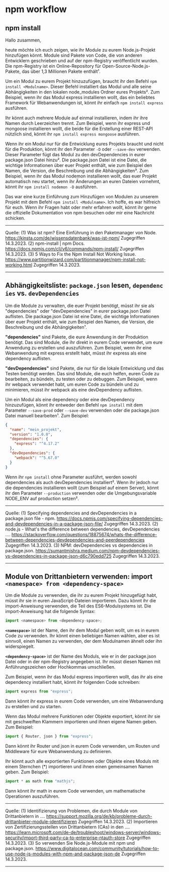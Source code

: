 # npm workflow

## npm install
Hallo zusammen,

heute möchte ich euch zeigen, wie ihr Module zu eurem Node.js-Projekt hinzufügen könnt. Module sind Pakete von Code, die von anderen Entwicklern geschrieben und auf der npm-Registry veröffentlicht wurden. Die npm-Registry ist ein Online-Repository für Open-Source-Node.js-Pakete, das über 1,3 Millionen Pakete enthält¹.

Um ein Modul zu eurem Projekt hinzuzufügen, braucht ihr den Befehl `npm install <Modulname>`. Dieser Befehl installiert das Modul und alle seine Abhängigkeiten in den lokalen node_modules Ordner eures Projekts². Zum Beispiel, wenn ihr das Modul express installieren wollt, das ein beliebtes Framework für Webanwendungen ist, könnt ihr einfach `npm install express` ausführen.

Ihr könnt auch mehrere Module auf einmal installieren, indem ihr ihre Namen durch Leerzeichen trennt. Zum Beispiel, wenn ihr express und mongoose installieren wollt, die beide für die Erstellung einer REST-API nützlich sind, könnt ihr `npm install express mongoose` ausführen.

Wenn ihr ein Modul nur für die Entwicklung eures Projekts braucht und nicht für die Produktion, könnt ihr den Parameter `-D` oder `--save-dev` verwenden. Dieser Parameter fügt das Modul zu den devDependencies in eurer package.json Datei hinzu². Die package.json Datei ist eine Datei, die wichtige Informationen über euer Projekt enthält, wie zum Beispiel den Namen, die Version, die Beschreibung und die Abhängigkeiten³. Zum Beispiel, wenn ihr das Modul nodemon installieren wollt, das euer Projekt automatisch neu startet, wenn ihr Änderungen an euren Dateien vornehmt, könnt ihr `npm install nodemon -D` ausführen.

Das war eine kurze Einführung zum Hinzufügen von Modulen zu unserem Projekt mit dem Befehl `npm install <Modulname>`. Ich hoffe, es war hilfreich für euch. Wenn ihr Fragen habt oder mehr erfahren wollt, könnt ihr gerne die offizielle Dokumentation von npm besuchen oder mir eine Nachricht schicken.

---

Quelle:
(1) Was ist npm? Eine Einführung in den Paketmanager von Node. https://kinsta.com/de/wissensdatenbank/was-ist-npm/ Zugegriffen 14.3.2023.
(2) npm-install | npm Docs. https://docs.npmjs.com/cli/v6/commands/npm-install/ Zugegriffen 14.3.2023.
(3) 5 Ways to Fix the Npm Install Not Working Issue. https://www.partitionwizard.com/partitionmanager/npm-install-not-working.html Zugegriffen 14.3.2023.

---

## Abhängigkeitsliste: `package.json` lesen, `dependencies` vs. `devDependencies`

Um die Module zu verwalten, die euer Projekt benötigt, müsst ihr sie als "dependencies" oder "devDependencies" in eurer package.json Datei auflisten. Die package.json Datei ist eine Datei, die wichtige Informationen über euer Projekt enthält, wie zum Beispiel den Namen, die Version, die Beschreibung und die Abhängigkeiten¹.

**"dependencies"** sind Pakete, die eure Anwendung in der Produktion benötigt. Das sind Module, die ihr direkt in eurem Code verwendet, um eure Anwendung zu erstellen und auszuführen. Zum Beispiel, wenn ihr eine Webanwendung mit express erstellt habt, müsst ihr express als eine dependency auflisten.

**"devDependencies"** sind Pakete, die nur für die lokale Entwicklung und das Testen benötigt werden. Das sind Module, die euch helfen, euren Code zu bearbeiten, zu bündeln, zu testen oder zu debuggen. Zum Beispiel, wenn ihr webpack verwendet habt, um euren Code zu bündeln und zu minimieren, müsst ihr webpack als eine devDependency auflisten.

Um ein Modul als eine dependency oder eine devDependency hinzuzufügen, könnt ihr entweder den Befehl `npm install` mit dem Parameter `--save-prod` oder `--save-dev` verwenden oder die package.json Datei manuell bearbeiten¹. Zum Beispiel:

```json
{
  "name": "mein_projekt",
  "version": "1.0.0",
  "dependencies": {
    "express": "^4.17.2"
  },
  "devDependencies": {
    "webpack": "^5.67.0"
  }
}
```

Wenn ihr `npm install` ohne Parameter ausführt, werden sowohl dependencies als auch devDependencies installiert². Wenn ihr jedoch nur die dependencies installieren wollt (zum Beispiel auf einem Server), könnt ihr den Parameter `--production` verwenden oder die Umgebungsvariable NODE_ENV auf production setzen².

---

Quelle: 
(1) Specifying dependencies and devDependencies in a package.json file - npm. https://docs.npmjs.com/specifying-dependencies-and-devdependencies-in-a-package-json-file/ Zugegriffen 14.3.2023.
(2) node.js - What's the difference between dependencies, devDependencies .... https://stackoverflow.com/questions/18875674/whats-the-difference-between-dependencies-devdependencies-and-peerdependencies Zugegriffen 14.3.2023.
(3) NPM: devDependencies vs dependencies in package.json. https://sumantmishra.medium.com/npm-devdependencies-vs-dependencies-in-package-json-d6c790edd725 Zugegriffen 14.3.2023.

---


## Module von Drittanbietern verwenden: import `<namespace> from <dependency-space>`

Um die Module zu verwenden, die ihr zu eurem Projekt hinzugefügt habt, müsst ihr sie in euren JavaScript-Dateien importieren. Dazu könnt ihr die import-Anweisung verwenden, die Teil des ES6-Modulsystems ist. Die import-Anweisung hat die folgende Syntax:

```javascript
import <namespace> from <dependency-space>;
```

**`<namespace>`** ist der Name, den ihr dem Modul geben wollt, um es in eurem Code zu verwenden. Ihr könnt einen beliebigen Namen wählen, aber es ist sinnvoll, einen Namen zu verwenden, der dem Modulnamen ähnelt oder ihn widerspiegelt.

**`<dependency-space>`** ist der Name des Moduls, wie er in der package.json Datei oder in der npm-Registry angegeben ist. Ihr müsst diesen Namen mit Anführungszeichen oder Hochkommas umschließen.

Zum Beispiel, wenn ihr das Modul express importieren wollt, das ihr als eine dependency installiert habt, könnt ihr folgenden Code schreiben:

```javascript
import express from "express";
```

Dann könnt ihr express in eurem Code verwenden, um eine Webanwendung zu erstellen und zu starten.

Wenn das Modul mehrere Funktionen oder Objekte exportiert, könnt ihr sie mit geschweiften Klammern importieren und ihnen eigene Namen geben. Zum Beispiel:

```javascript
import { Router, json } from "express";
```

Dann könnt ihr Router und json in eurem Code verwenden, um Routen und Middleware für eure Webanwendung zu definieren.

Ihr könnt auch alle exportierten Funktionen oder Objekte eines Moduls mit einem Sternchen (*) importieren und ihnen einen gemeinsamen Namen geben. Zum Beispiel:

```javascript
import * as math from "mathjs";
```

Dann könnt ihr math in eurem Code verwenden, um mathematische Operationen auszuführen.

---
Quelle: 
(1) Identifizierung von Problemen, die durch Module von Drittanbietern in .... https://support.mozilla.org/de/kb/probleme-durch-drittanbieter-module-identifizieren Zugegriffen 14.3.2023.
(2) Importieren von Zertifizierungsstellen von Drittanbietern (CAs) in den .... https://learn.microsoft.com/de-de/troubleshoot/windows-server/windows-security/import-third-party-ca-to-enterprise-ntauth-store Zugegriffen 14.3.2023.
(3) So verwenden Sie Node.js-Module mit npm und package.json. https://www.digitalocean.com/community/tutorials/how-to-use-node-js-modules-with-npm-and-package-json-de Zugegriffen 14.3.2023.

---